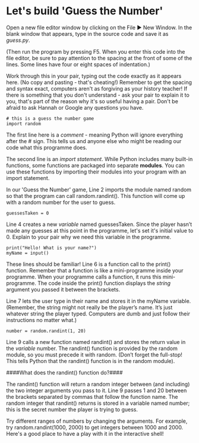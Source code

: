 Let's build 'Guess the Number'
==============================

Open a new file editor window by clicking on the File ► New Window. In the blank window that appears, type in the source code and save it as *guess.py*. 

(Then run the program by pressing F5. When you enter this code into the file editor, be sure to pay attention to the spacing at the front of some of the lines. Some lines have four or eight spaces of indentation.)

Work through this in your pair, typing out the code exactly as it appears here. (No copy and pasting - that's cheating!) Remember to get the spacing and syntax exact, computers aren't as forgiving as your history teacher! If there is something that you don't understand - ask your pair to explain it to you, that's part of the reason why it's so useful having a pair. Don't be afraid to ask Hannah or Google any questions you have.  

```
# this is a guess the number game
import random
```

The first line here is a *comment* - meaning Python will ignore everything after the # sign. This tells us and anyone else who might be reading our code what this programme does.

The second line is an *import statement*. While Python includes many built-in functions, some functions are packaged into separate **modules**. You can use these functions by importing their modules into your program with an import statement.

In our 'Guess the Number' game, Line 2 imports the module named random so that the program can call random.randint(). This function will come up with a random number for the user to guess.

```
guessesTaken = 0
```

Line 4 creates a new *variable* named guessesTaken. Since the player hasn’t made any guesses at this point in the programme, let's set it's initial value to 0. Explain to your pair why we need this variable in the programme. 

```
print("Hello! What is your name?")
myName = input()
```

These lines should be familiar! 
Line 6 is a function call to the print() function. Remember that a function is like a mini-programme inside your programme. When your programme calls a function, it runs this mini-programme. The code inside the print() function displays the *string* argument you passed it between the brackets.

Line 7 lets the user type in their name and stores it in the myName variable. (Remember, the string might not really be the player’s name. It’s just whatever string the player typed. Computers are dumb and just follow their instructions no matter what.)

```
number = random.randint(1, 20)
```

Line 9 calls a new function named randint() and stores the return value in the *variable* number. The randint() function is provided by the random module, so you must precede it with random. (Don’t forget the full-stop! This tells Python that the randint() function is in the random module).

####What does the randint() function do?####

The randint() function will return a random integer between (and including) the two integer arguments you pass to it. Line 9 passes 1 and 20 between the brackets separated by commas that follow the function name. The random integer that randint() returns is stored in a variable named number; this is the secret number the player is trying to guess.

Try different ranges of numbers by changing the arguments. For example, try random.randint(1000, 2000) to get integers between 1000 and 2000. Here's a good place to have a play with it in the interactive shell! 


